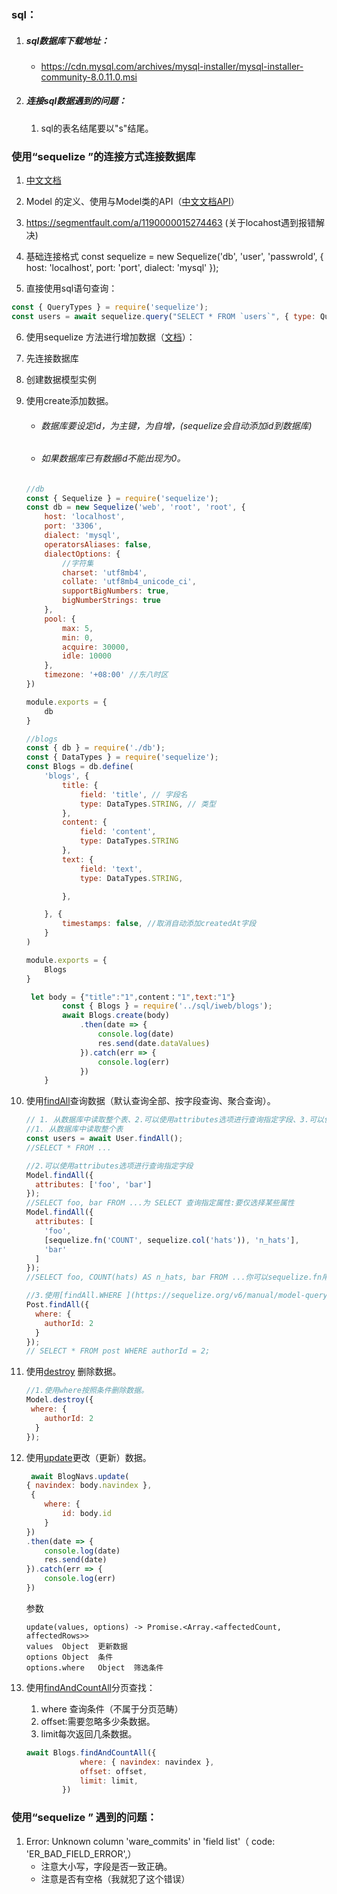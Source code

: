 ### sql：

1. ##### sql数据库下载地址：

   - https://cdn.mysql.com/archives/mysql-installer/mysql-installer-community-8.0.11.0.msi

2. ##### 连接sql数据遇到的问题：

   1. sql的表名结尾要以"s"结尾。

### 使用“sequelize ”的连接方式连接数据库

1. [中文文档 ](https://github.com/demopark/sequelize-docs-Zh-CN)  

2. Model 的定义、使用与Model类的API（[中文文档API](https://itbilu.com/nodejs/npm/V1PExztfb.html#api-upsert)）

3. https://segmentfault.com/a/1190000015274463 (关于locahost遇到报错解决)

4. 基础连接格式 const sequelize = new Sequelize('db', 'user', 'passwrold', {
    host: 'localhost',
    port: 'port',
    dialect: 'mysql'
    });

5. 直接使用sql语句查询：

  ``` js
  const { QueryTypes } = require('sequelize');
  const users = await sequelize.query("SELECT * FROM `users`", { type: QueryTypes.SELECT });
  ```

6. 使用sequelize 方法进行增加数据（[文档](https://sequelize.org/master/manual/model-instances.html)）：

  1. 先连接数据库

  2. 创建数据模型实例

  3. 使用create添加数据。

     * ###### 数据库要设定id，为主键，为自增，(sequelize会自动添加id到数据库)

     * ###### 如果数据库已有数据id不能出现为0。

     ``` js
     //db
     const { Sequelize } = require('sequelize');
     const db = new Sequelize('web', 'root', 'root', {
         host: 'localhost',
         port: '3306',
         dialect: 'mysql',
         operatorsAliases: false,
         dialectOptions: {
             //字符集
             charset: 'utf8mb4',
             collate: 'utf8mb4_unicode_ci',
             supportBigNumbers: true,
             bigNumberStrings: true
         },
         pool: {
             max: 5,
             min: 0,
             acquire: 30000,
             idle: 10000
         },
         timezone: '+08:00' //东八时区
     })
     
     module.exports = {
         db
     }
     ```

     ``` js
     //blogs
     const { db } = require('./db');
     const { DataTypes } = require('sequelize');
     const Blogs = db.define(
         'blogs', {
             title: {
                 field: 'title', // 字段名
                 type: DataTypes.STRING, // 类型
             },
             content: {
                 field: 'content',
                 type: DataTypes.STRING
             },
             text: {
                 field: 'text',
                 type: DataTypes.STRING,
     
             },
     
         }, {
             timestamps: false, //取消自动添加createdAt字段
         }
     )
     
     module.exports = {
         Blogs
     }
     ```

     ``` js
      let body = {"title":"1",content："1",text:"1"}
             const { Blogs } = require('../sql/iweb/blogs');
             await Blogs.create(body)
                 .then(date => {
                     console.log(date)
                     res.send(date.dataValues)
                 }).catch(err => {
                     console.log(err)
                 })
         }
     ```

10. 使用[findAll](https://sequelize.org/v6/manual/model-querying-basics.html#simple-select-queries)查询数据（默认查询全部、按字段查询、聚合查询）。

    ``` js
    // 1. 从数据库中读取整个表、2.可以使用attributes选项进行查询指定字段、3.可以使用 where按条件查找。
    //1. 从数据库中读取整个表
    const users = await User.findAll();
    //SELECT * FROM ...
    
    //2.可以使用attributes选项进行查询指定字段
    Model.findAll({
      attributes: ['foo', 'bar']
    });
    //SELECT foo, bar FROM ...为 SELECT 查询指定属性:要仅选择某些属性
    Model.findAll({
      attributes: [
        'foo',
        [sequelize.fn('COUNT', sequelize.col('hats')), 'n_hats'],
        'bar'
      ]
    });
    //SELECT foo, COUNT(hats) AS n_hats, bar FROM ...你可以sequelize.fn用来做聚合：
    
    //3.使用[findAll.WHERE ](https://sequelize.org/v6/manual/model-querying-basics.html#simple-select-queries) 按**条件**查询数据。
    Post.findAll({
      where: {
        authorId: 2
      }
    });
    // SELECT * FROM post WHERE authorId = 2;
    ```


11. 使用[destroy](https://sequelize.org/v6/class/src/model.js~Model.html#static-method-destroy) 删除数据。

    ``` js
    //1.使用where按照条件删除数据。
    Model.destroy({
     where: {
        authorId: 2
      }
    });
    
    ```

12. 使用[update](https://sequelize.org/v6/class/src/dialects/abstract/query-interface.js~QueryInterface.html#instance-method-bulkUpdate)更改（更新）数据。

    ```js
     await BlogNavs.update(
    { navindex: body.navindex },
     {
        where: {
            id: body.id
        }
    })
    .then(date => {
        console.log(date)
        res.send(date)
    }).catch(err => {
        console.log(err)
    })
    ```

    参数

    ``` 
    update(values, options) -> Promise.<Array.<affectedCount, affectedRows>>
    values	Object	更新数据
    options	Object	条件
    options.where	Object	筛选条件
    ```

13. 使用[findAndCountAll](https://www.jianshu.com/p/6ff6aec4fb6e)分页查找：


    1. where 查询条件（不属于分页范畴）
    2. offset:需要忽略多少条数据。
    3. limit每次返回几条数据。

    ``` js
    await Blogs.findAndCountAll({
                where: { navindex: navindex },
                offset: offset,
                limit: limit,
            })
    ```

    

### 使用“sequelize ” 遇到的问题：

1. Error: Unknown column 'ware_commits' in 'field list'（ code: 'ER_BAD_FIELD_ERROR',）
   - 注意大小写，字段是否一致正确。
   - 注意是否有空格（我就犯了这个错误）

